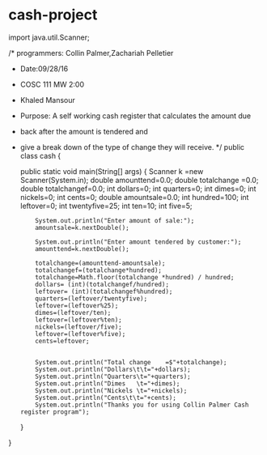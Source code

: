 # cash-project
import java.util.Scanner;

/* programmers: Collin Palmer,Zachariah Pelletier
 * Date:09/28/16
 * COSC 111 MW 2:00
 * Khaled Mansour
 * Purpose: A self working cash register that calculates the amount due 
 * back after the amount is tendered and
 *  give a break down of the type of change they will receive.
 */
	public class cash 
{
   
	public static void main(String[] args)
	{
	        Scanner k =new Scanner(System.in);
		    double amounttend=0.0;
		    double totalchange =0.0;
		    double totalchangef=0.0;
		    int dollars=0;
		    int quarters=0;
		    int dimes=0;
		    int nickels=0;
		    int cents=0;
		    double amountsale=0.0;
		    int hundred=100;
		    int leftover=0;
		    int twentyfive=25;
		    int ten=10;
		    int five=5;
		    
		    
		    
		    System.out.println("Enter amount of sale:");
		    amountsale=k.nextDouble();
		    
		    System.out.println("Enter amount tendered by customer:");
		    amounttend=k.nextDouble();
		    
		    totalchange=(amounttend-amountsale);
		    totalchangef=(totalchange*hundred);
		    totalchange=Math.floor(totalchange *hundred) / hundred;
		    dollars= (int)(totalchangef/hundred);
		    leftover= (int)(totalchangef%hundred);
		    quarters=(leftover/twentyfive);
		    leftover=(leftover%25);
		    dimes=(leftover/ten);
		    leftover=(leftover%ten);
		    nickels=(leftover/five);
		    leftover=(leftover%five);
		    cents=leftover;
		    
		    
		    System.out.println("Total change	=$"+totalchange);
		    System.out.println("Dollars\t\t="+dollars);
		    System.out.println("Quarters\t="+quarters);
		    System.out.println("Dimes   \t="+dimes);
		    System.out.println("Nickels \t="+nickels);
		    System.out.println("Cents\t\t="+cents);
		    System.out.println("Thanks you for using Collin Palmer Cash register program");
		    
	}

}
